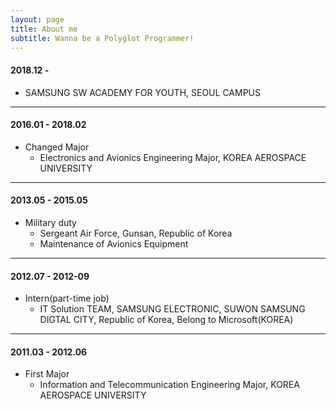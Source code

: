 ```yaml
---
layout: page
title: About me
subtitle: Wanna be a Polyglot Programmer!
---
```




#### 2018.12 - 
- SAMSUNG SW ACADEMY FOR YOUTH, SEOUL CAMPUS

---

#### 2016.01 - 2018.02
- Changed Major
    - Electronics and Avionics Engineering Major, KOREA AEROSPACE UNIVERSITY

---

#### 2013.05 - 2015.05
- Military duty
    - Sergeant Air Force, Gunsan, Republic of Korea
    - Maintenance of Avionics Equipment

---

#### 2012.07 - 2012-09
- Intern(part-time job)
    - IT Solution TEAM, SAMSUNG ELECTRONIC, SUWON SAMSUNG DIGTAL CITY, Republic of Korea, Belong to Microsoft(KOREA)

---

#### 2011.03 - 2012.06
- First Major
    - Information and Telecommunication Engineering Major, KOREA AEROSPACE UNIVERSITY